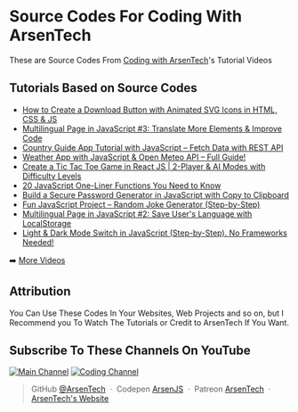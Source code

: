 # Source Codes For Coding With ArsenTech
These are Source Codes From [Coding with ArsenTech](https://www.youtube.com/channel/UCl52C6cFR1McvN1fAdsxdkA)'s Tutorial Videos

## Tutorials Based on Source Codes
<!-- YOUTUBE:START -->
- [How to Create a Download Button with Animated SVG Icons in HTML, CSS &amp; JS](https://www.youtube.com/watch?v=W1gIaluinNE)
- [Multilingual Page in JavaScript #3: Translate More Elements &amp; Improve Code](https://www.youtube.com/watch?v=wprvcHzQJlw)
- [Country Guide App Tutorial with JavaScript – Fetch Data with REST API](https://www.youtube.com/watch?v=T7fRxPXLFn0)
- [Weather App with JavaScript &amp; Open Meteo API – Full Guide!](https://www.youtube.com/watch?v=HS7GfTuJgA8)
- [Create a Tic Tac Toe Game in React JS | 2-Player &amp; AI Modes with Difficulty Levels](https://www.youtube.com/watch?v=i8GCZIjYvys)
- [20 JavaScript One-Liner Functions You Need to Know](https://www.youtube.com/watch?v=c-HgptUzl8o)
- [Build a Secure Password Generator in JavaScript with Copy to Clipboard](https://www.youtube.com/watch?v=a0lEPik55SM)
- [Fun JavaScript Project – Random Joke Generator &lpar;Step-by-Step&rpar;](https://www.youtube.com/watch?v=uVZcbE8kcQc)
- [Multilingual Page in JavaScript #2: Save User&#39;s Language with LocalStorage](https://www.youtube.com/watch?v=y8yAP7hPB-w)
- [Light &amp; Dark Mode Switch in JavaScript &lpar;Step-by-Step&rpar;. No Frameworks Needed!](https://www.youtube.com/watch?v=2U_z98Ln3kg)
<!-- YOUTUBE:END -->

➡️ [More Videos](https://www.youtube.com/channel/UCl52C6cFR1McvN1fAdsxdkA)

## Attribution
You Can Use These Codes In Your Websites, Web Projects and so on, but I Recommend you To Watch The Tutorials or Credit to ArsenTech If You Want.

## Subscribe To These Channels On YouTube
[![Main Channel](https://img.shields.io/badge/ArsenTech%20-222222.svg?&style=for-the-badge&logo=YouTube&logoColor=%23FF0000)](https://www.youtube.com/channel/UCrtH0g6NE8tW5VIEgDySYtg)
[![Coding Channel](https://img.shields.io/badge/Coding%20With%20ArsenTech-222222.svg?&style=for-the-badge&logo=YouTube&logoColor=%23FF0000)](https://www.youtube.com/channel/UCl52C6cFR1McvN1fAdsxdkA)

> GitHub [@ArsenTech](https://github.com/ArsenTech) &nbsp;&middot;&nbsp;
> Codepen [ArsenJS](https://codepen.io/ArsenJS) &nbsp;&middot;&nbsp;
> Patreon [ArsenTech](https://www.patreon.com/ArsenTech) &nbsp;&middot;&nbsp;
> [ArsenTech's Website](https://arsentech.github.io)